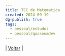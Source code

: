 ```yaml
---
title: TCC de Matematica
created: 2024-09-19
dg-publish: true
tags:
  - pessoal/estudos
  - pessoal/quaseumdev
---
```

| [Voltar](1.LIFE/index) |
